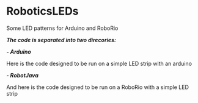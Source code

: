 # RoboticsLEDs
Some LED patterns for Arduino and RoboRio

***The code is separated into two direcories:***

***- Arduino***

Here is the code designed to be run on a simple LED strip with an arduino
  
***- RobotJava***

And here is the code designed to be run on a RoboRio with a simple LED strip
